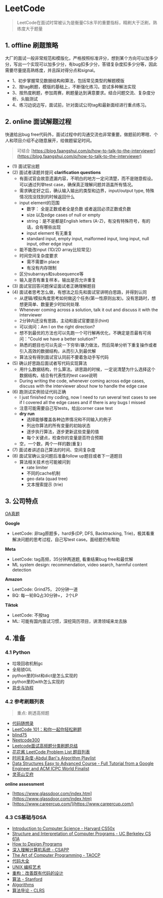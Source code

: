 # LeetCode
> LeetCode在面试时常被认为是衡量CS水平的重要指标，精刷大于泛刷，熟练度大于题量


## 1. offline 刷题策略
大厂的面试一般非常规范和模版化，严格按照标准评分，想到某个方向可以加多少分，写出一个实现可以加多少分，有bug扣多少分，答错复杂度扣多少分等，因此需要尽量提高熟练度，并且踩对得分点和signal。

- 1、初步掌握常见数据结构和算法，包括常见类型的解题模版
- 2、按tag刷题，模版的基础上，不断强化练习。尝试多种解法实现
- 3、按热度刷题，参加周赛，刷题量达到满意要求。结合问题交流、复杂度分析、头脑测试
- 4、练习边说边写，面试前，针对面试公司tag和最新面经进行重点练习。


## 2. online 面试解题过程
快速给出bug free代码外，面试过程中的沟通交流也非常重要。做题前的寒暄、个人和项目介绍不必随意展开，给做题留足时间。
> 可结合 [https://blog.faangshui.com/p/how-to-talk-to-the-interviewer](https://blog.faangshui.com/p/how-to-talk-to-the-interviewer)


- (1) 面试官出题
- (2) 面试者读题并提问 **clarification questions**
  - 有面试官会故意遗漏内容，不明白的地方一定问清楚，而不是随意假设。可以通过列举test case，确保真正理解问题并涵盖所有情况。
  - 需求确定好之后，确认输入输出的类型和边界，input/output type, 特殊情况找没找到的时候返回什么
  - input element的范围
    - 数字： 全是正数或者全是负数 或者返回必须正数或负数
    - size 以及edge cases of null or empty
    - string：是不是都是English letters (A-Z)，有没有特殊符号，有的话，会有哪些出现
    - input element 有无重复
    - standard input, empty input, malformed input, long input, null input, other edge input
  - 能不能改input (1D/2D array比较常见）
  - 时间空间复杂度要求
    - 需不需要in place
    - 有没有内存限制
  - 区分subarrays和subsequence等
  - 输入是否有重复样本，输出是否允许重复
- (3) 面试官回答问题保证面试者正确理解题目
- (4) 面试者思考怎么做，有想法之后先和面试官讲明白思路，并得到认同
  - 从逻辑/模拟角度思考如何做这个任务(第一性原则出发)。没有思路时，想想更简单、数量更少时如何处理. 
  - Whenever coming across a solution, talk it out and discuss it with the interviewer
  - 2分钟内还没有思路，主动和面试官要提示(hint)
  - 可以询问：Am I on the right direction?
  - 想不到最优的方法也可以先跑一个可行解再优化，不确定是否最有可询问："Could we have a better solution?"  
  - 熟悉的题目也可以先说一下穷举/暴力做法，然后简单分析下重复操作或者引入高效的数据结构，从而引入到最优解
  - 算法没有得到面试官认同前不要着急动手写代码
- (5) 确认好思路后面试者写代码实现算法
  - 用什么数据结构，什么算法。讲思路的时候，一定说清楚为什么选择这个数据结构，结合有代表性的test case说明
  - During writing the code, whenever coming across edge cases, discuss with the interviewer about how to handle the edge case
- (6) 跑测试实例验证代码正确
  - I just finished my coding, now I need to run several test cases to see if I covered all the edge cases and if there is any bugs I missed
  - 注意可能需要自己写tests，给出corner case test
  - **dry run**
    - 选择能够覆盖各种边界情况和不同输入的例子
    - 列出你算法的所有变量的初始状态
    - 逐步执行算法，逐步更新这些变量的值
    - 每个关键点，检查你的变量是否符合预期
  - 空，一个数，两个一样的数(重复)
- (7) 面试者讲述自己算法的时间、空间复杂度
- (8) 面试官确认没问题后准备follow up题目或者下一道题目
  - 算法相关技术也可能被问到
    - rate limiter
    - 不同的cache机制
    - geo data (quad tree)
    - 文本搜索提示 (trie)


## 3. 公司特点

[OA真题](https://github.com/perixtar/2024-Tech-OA)

**Google**
- LeetCode: 非tag原题多，hard多(DP, DFS, Backtracking, Trie)，极其看重解决问题的思考过程，自己写test case。面经题仍有帮助

**Meta**
- LeetCode: tag高频，35分钟两道题, 看重结果bug free和最优解
- ML system design: recommendation, video search, harmful content detection

**Amazon**
- LeetCode: Grind75， 20分钟一道
- BQ: 每一轮BQ占30分钟+， 2个LP

**Tiktok**
- LeetCode: 不按tag
- ML: 可能有国内面试习惯，深挖简历项目，讲清领域来龙去脉


## 4. 准备

### 4.1 Python
- 垃圾回收机制gc
- 全局锁GIL
- python里的list和dict是怎么实现的
- python里的with怎么实现的
- [异步与协程](https://zhuanlan.zhihu.com/p/25228075)


### 4.2 参考刷题列表
> 重点: 刷透高频题

- [代码随想录](https://programmercarl.com/)
- [LeetCode 101：和你一起你轻松刷题](https://github.com/changgyhub/leetcode_101/)
- [blind75](https://leetcode.com/list/xi4ci4ig/)
- [Neetcode300](https://neetcode.io/practice)
- [Leetcode面试高频题分类刷题总结](https://zhuanlan.zhihu.com/p/349940945)
- [花花酱 LeetCode Problem List 题目列表](https://zxi.mytechroad.com/blog/leetcode-problem-categories/)
- [时间复杂度-Abdul Bari's Algorithm Playlist](https://www.youtube.com/playlist?list=PLDN4rrl48XKpZkf03iYFl-O29szjTrs_O)
- [Data Structures Easy to Advanced Course - Full Tutorial from a Google Engineer and ACM ICPC World Finalist](https://www.youtube.com/playlist?list=PLDV1Zeh2NRsB6SWUrDFW2RmDotAfPbeHu)
- [灵茶山艾府](https://github.com/EndlessCheng)

**online assessment**
- [https://www.glassdoor.com/index.htm](https://www.glassdoor.com/index.htm)
- [https://www.careercup.com/](https://www.careercup.com/)

### 4.3 CS基础与DSA
- [Introduction to Computer Science - Harvard CS50x](https://cs50.harvard.edu/x/)
- [Structure and Interpretation of Computer Programs - UC Berkeley CS 61A](https://cs61a.org/)
- [How to Design Programs](https://book.douban.com/subject/30175977/)
- [深入理解计算机系统 - CSAPP](https://book.douban.com/subject/5333562/)
- [The Art of Computer Programming - TAOCP](https://www-cs-faculty.stanford.edu/~knuth/taocp.html)
- [代码大全](https://book.douban.com/subject/1477390/)
- [UNIX 编程艺术](https://book.douban.com/subject/11609943/)
- [重构：改善既有代码的设计](https://book.douban.com/subject/4262627/)
- [算法 - Stanford](https://www.coursera.org/specializations/algorithms)
- [Algorithms](https://book.douban.com/subject/1996256/)
- [算法导论 - CLRS](https://book.douban.com/subject/20432061/)
